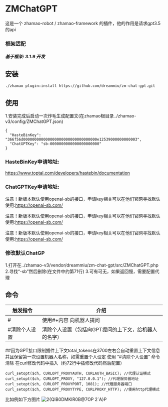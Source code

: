 # ZMChatGPT

这是一个 zhamao-robot / zhamao-framework 的插件，他的作用是请求gpt3.5的api
### 框架适配
##### 基于框架: 3.1.9 开发
## 安装

```bash
./zhamao plugin:install https://github.com/dreammiu/zm-chat-gpt.git
```

## 使用

1.安装完成后启动一次炸毛生成配置文(在zhamao根目录../zhamao-v3/config/ZMChatGPT.json)

```config
{
  "HasteBinKey": "366f56d000000000000000000000000000000000e12539000000000003",
  "ChatGPTKey": "sb-0000000000000000000000"
}
```

### HasteBinKey申请地址:

https://www.toptal.com/developers/hastebin/documentation

### ChatGPTKey申请地址:

注意！新版本默认使用openai-sb的接口，申请key相关可以在他们官网寻找默认使用:https://openai-sb.com/

注意！新版本默认使用openai-sb的接口，申请key相关可以在他们官网寻找默认使用:https://openai-sb.com/

注意！新版本默认使用openai-sb的接口，申请key相关可以在他们官网寻找默认使用:https://openai-sb.com/

### 修改默认ChatGP

1.打开在../zhamao-v3/vendor/dreammiu/zm-chat-gpt/src/ZMChatGPT.php
2.寻找“-sb”然后删除(在文件中约第71行)
3.可有可无，如果返回慢，需要配置代理

## 命令

| 触发指令    | 介绍                           |
|---------|------------------------------|
| #       | 使用#+内容 向机器人提问                |
| #清除个人设置 | 清除个人设置（包括向GPT提问的上下文，给机器人的名字） |

##因为GPT接口限制插件上下文total_tokens在3700左右会自动重置上下文信息并且保留第一次设置机器人名称，如需重置个人设定 使用
“#清除个人设置” 命令清除
在curl修改代码中插入（约72行中插修改代码然后配置）

``` httpProRT
curl_setopt($ch, CURLOPT_PROXYAUTH, CURLAUTH_BASIC); //代理认证模式
curl_setopt($ch, CURLOPT_PROXY, "127.0.0.1"); //代理服务器地址
curl_setopt($ch, CURLOPT_PROXYPORT, 1081); //代理服务器端口
curl_setopt($ch, CURLOPT_PROXYTYPE, CURLPROXY_HTTP); //使用http代理模式
```
比如例如下方图片
![2{QIB0DMKIR0B@7OP 2`A}P](https://user-images.githubusercontent.com/30835281/224357757-c7db810e-6959-4ae9-8987-eba6af201bd9.jpg)
